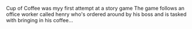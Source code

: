 Cup of Coffee was myy first attempt at a story game
The game follows an office worker called henry who's ordered around by his boss and is tasked with bringing in his coffee...
